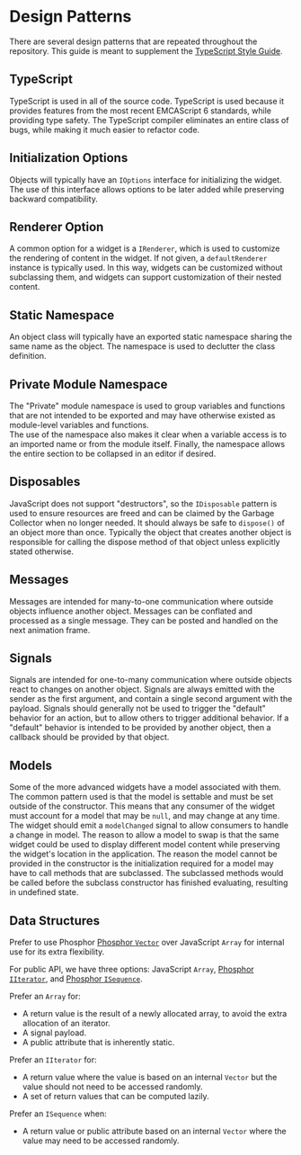 
# Design Patterns

There are several design patterns that are repeated throughout
the repository.  This guide is meant to supplement the 
[TypeScript Style Guide](https://github.com/jupyter/jupyterlab/wiki/TypeScript-Style-Guide).


## TypeScript

TypeScript is used in all of the source code.  TypeScript is used because
it provides features from the most recent EMCAScript 6 standards, while 
providing type safety.  The TypeScript compiler eliminates an entire class 
of bugs, while making it much easier to refactor code.


## Initialization Options

Objects will typically have an `IOptions` interface for
initializing the widget.  The use of this interface allows options
to be later added while preserving backward compatibility.


## Renderer Option

A common option for a widget is a `IRenderer`, which is used to customize the 
rendering of content in the widget.  If not given, a `defaultRenderer` instance
is typically used.  In this way, widgets can be customized
without subclassing them, and widgets can support customization
of their nested content.


## Static Namespace

An object class will typically have an exported static namespace
sharing the same name as the object.  The namespace is used
to declutter the class definition.


## Private Module Namespace

The "Private" module namespace is used to group variables and
functions that are not intended to be exported and may have
otherwise existed as module-level variables and functions.  
The use of the namespace also makes it clear when a variable access
is to an imported name or from the module itself.  Finally,
the namespace allows the entire section to be collapsed in
an editor if desired.


## Disposables

JavaScript does not support "destructors", so the `IDisposable` 
pattern is used to ensure resources are freed and can be claimed by the
Garbage Collector when no longer needed.  It should always be safe to
`dispose()` of an object more than once.  Typically the object that
creates another object is responsible for calling the dispose method
of that object unless explicitly stated otherwise.


## Messages

Messages are intended for many-to-one communication where outside objects
influence another object.  Messages can be conflated and processed 
as a single message.  They can be posted and handled on the next animation
frame.


## Signals

Signals are intended for one-to-many communication where outside objects
react to changes on another object.  Signals are always emitted with
the sender as the first argument, and contain a single second argument
with the payload.  Signals should generally not be used to trigger the 
"default" behavior for an action, but to allow others to trigger additional
behavior.  If a "default" behavior is intended to be provided by another
object, then a callback should be provided by that object.


## Models

Some of the more advanced widgets have a model associated with them.
The common pattern used is that the model is settable and must be set
outside of the constructor.  This means that any consumer of the widget
must account for a model that may be `null`, and may change at any time.
The widget should emit a `modelChanged` signal to allow consumers to
handle a change in model.  The reason to allow a model to swap is that
the same widget could be used to display different model content
while preserving the widget's location in the application.  The reason
the model cannot be provided in the constructor is the initialization 
required for a model may have to call methods that are subclassed.
The subclassed methods would be called before the subclass constructor has
finished evaluating, resulting in undefined state.


## Data Structures

Prefer to use Phosphor [Phosphor `Vector`](http://phosphorjs.github.io/phosphor/api/classes/_collections_vector_.vector.html) 
over JavaScript `Array` for internal use for its extra flexibility.

For public API, we have three options: JavaScript `Array`, 
[Phosphor `IIterator`](http://phosphorjs.github.io/phosphor/api/interfaces/_algorithm_iteration_.iiterable.html), and 
[Phosphor `ISequence`](http://phosphorjs.github.io/phosphor/api/interfaces/_algorithm_sequence_.isequence.html).

Prefer an `Array` for:
- A return value is the result of a newly allocated array, to avoid the 
extra allocation of an iterator.  
- A signal payload.
- A public attribute that is inherently static.

Prefer an `IIterator` for:
- A return value where the value is based on an internal `Vector` but the 
value should not need to be accessed randomly.
- A set of return values that can be computed lazily.

Prefer an `ISequence` when:
- A return value or public attribute based on an internal `Vector` where the 
value may need to be accessed randomly.
